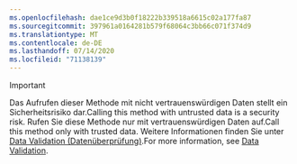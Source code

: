 ```yaml
---
ms.openlocfilehash: dae1ce9d3b0f18222b339518a6615c02a177fa87
ms.sourcegitcommit: 397961a0164281b579f68064c3bb66c071f374d9
ms.translationtype: MT
ms.contentlocale: de-DE
ms.lasthandoff: 07/14/2020
ms.locfileid: "71138139"
---
```

> [!IMPORTANT]
> <span data-ttu-id="1b579-101">Das Aufrufen dieser Methode mit nicht vertrauenswürdigen Daten stellt ein Sicherheitsrisiko dar.</span><span class="sxs-lookup"><span data-stu-id="1b579-101">Calling this method with untrusted data is a security risk.</span></span> <span data-ttu-id="1b579-102">Rufen Sie diese Methode nur mit vertrauenswürdigen Daten auf.</span><span class="sxs-lookup"><span data-stu-id="1b579-102">Call this method only with trusted data.</span></span> <span data-ttu-id="1b579-103">Weitere Informationen finden Sie unter [Data Validation (Datenüberprüfung)](https://www.owasp.org/index.php/Data_Validation).</span><span class="sxs-lookup"><span data-stu-id="1b579-103">For more information, see [Data Validation](https://www.owasp.org/index.php/Data_Validation).</span></span>